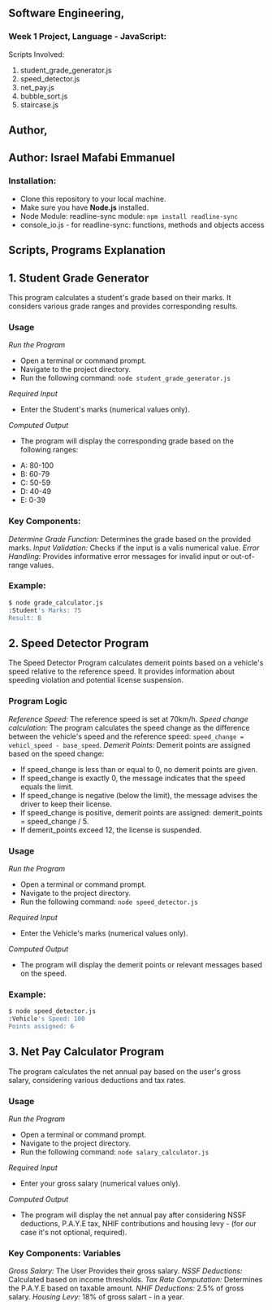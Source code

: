 ## Software Engineering, 
### Week 1 Project, Language - JavaScript:
Scripts Involved:
1. student_grade_generator.js
2. speed_detector.js
3. net_pay.js
4. bubble_sort.js
5. staircase.js

## Author,
## **Author: Israel Mafabi Emmanuel**

### Installation:
- Clone this repository to your local machine.
- Make sure you have **Node.js** installed.
- Node Module: readline-sync module:
`npm install readline-sync`
- console_io.js - for readline-sync: functions, methods and  objects access

## Scripts, Programs Explanation
## **1. Student Grade Generator**
This program calculates a student's grade based on their marks.
It considers various grade ranges and provides corresponding results.

### Usage
*Run the Program*
- Open a terminal or command prompt.
- Navigate to the project directory.
- Run the following command: 
`node student_grade_generator.js`

*Required Input*
- Enter the Student's marks (numerical values only).

*Computed Output*
- The program will display the corresponding grade based on the following ranges:
* A: 80-100
* B: 60-79
* C: 50-59
* D: 40-49
* E: 0-39

### Key Components:
*Determine Grade Function:* Determines the grade based on the provided marks.
*Input Validation:* Checks if the input is a valis numerical value.
*Error Handling:* Provides informative error messages for invalid input or out-of-range values.

### Example:
```sh
$ node grade_calculator.js
:Student's Marks: 75
Result: B
```

## **2. Speed Detector Program**
The Speed Detector Program calculates demerit points based on a vehicle's speed relative to the reference speed. It provides information about speeding violation and potential license suspension.

### Program Logic
*Reference Speed:* The reference speed is set at 70km/h.
*Speed change calculation:* The program calculates the speed change as the difference between the vehicle's speed and the reference speed: `speed_change = vehicl_speed - base_speed`.
*Demerit Points:* Demerit points are assigned based on the speed change:
- If speed_change is less than or equal to 0, no demerit points are given.
- If speed_change is exactly 0, the message indicates that the speed equals the limit.
- If speed_change is negative (below the limit), the message advises the driver to keep their license.
- If speed_change is positive, demerit points are assigned:  demerit_points = speed_change / 5.
- If demerit_points exceed 12, the license is suspended.

### Usage
*Run the Program*
- Open a terminal or command prompt.
- Navigate to the project directory.
- Run the following command: 
`node speed_detector.js`

*Required Input*
- Enter the Vehicle's marks (numerical values only).

*Computed Output*
- The program will display the demerit points or relevant messages based on the speed.

### Example:
```sh
$ node speed_detector.js
:Vehicle's Speed: 100
Points assigned: 6
```

## **3. Net Pay Calculator Program**
The program calculates the net annual pay based on the user's
gross salary, considering various deductions and tax rates.

### Usage
*Run the Program*
- Open a terminal or command prompt.
- Navigate to the project directory.
- Run the following command: 
`node salary_calculator.js`

*Required Input*
- Enter your gross salary (numerical values only).

*Computed Output*
- The program will display the net annual pay after considering 
NSSF deductions, P.A.Y.E tax, NHIF contributions and housing levy - (for our case it's not optional, required).

### Key Components: Variables
*Gross Salary:* The User Provides their gross salary.
*NSSF Deductions:* Calculated based on income thresholds.
*Tax Rate Computation:* Determines the P.A.Y.E based on taxable amount.
*NHIF Deductions:* 2.5% of gross salary.
*Housing Levy:* 18% of gross salart - in a year.